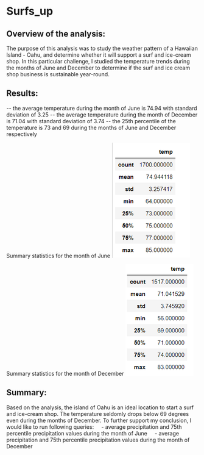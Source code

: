 # Surfs_up

## Overview of the analysis:
The purpose of this analysis was to study the weather pattern of a Hawaiian Island - Oahu, and determine whether it will support a surf and ice-cream shop. In this particular challenge, I studied the temperature trends during the months of June and December to determine if the surf and ice cream shop business is sustainable year-round.

## Results: 
-- the average temperature during the month of June is 74.94 with standard deviation of 3.25
-- the average temperature during the month of December is 71.04 with standard deviation of 3.74
-- the 25th percentile of the temperature is 73 and 69 during the months of June and December respectively

Summary statistics for the month of June
<img src="/Resources/June_Temp.png" >

Summary statistics for the month of December
<img src="/Resources/December_Temp.png" >

## Summary: 
Based on the analysis, the island of Oahu is an ideal location to start a surf and ice-cream shop. The temperature seldomly drops below 69 degrees even during the months of December. To further support my conclusion, I would like to run following queries:
    - average precipitation and 75th percentile precipitation values during the month of June
    - average precipitation and 75th percentile precipitation values during the month of December